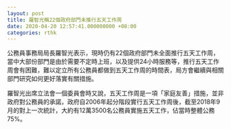 ```yaml
---
layout: post
title: 羅智光稱22個政府部門未推行五天工作周
date: 2020-04-20 12:57:41.000000000 +08:00
categories: rthk
---
```


公務員事務局局長羅智光表示，現時仍有22個政府部門未全面推行五天工作周，當中大部份部門是由於需要不定時上班，以及提供24小時服務等，推行五天工作周會有困難，難以定立所有公務員都做到五天工作周的時間表，局方會繼續與相關部門研究如何更好落實有關措施。

羅智光出席立法會一個委員會時又說，五天工作周是一項「家庭友善」措施，並非政府對公務員的承諾，政府自2006年起分階段實行五天工作周後，截至2018年9月的對上一次統計，大約有12萬3500名公務員實施五天工作，佔當時整體公務75%。
